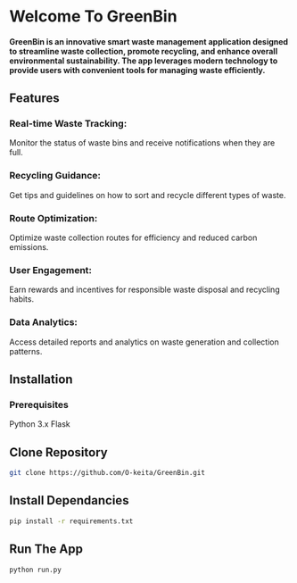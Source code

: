 # Welcome To GreenBin
#### GreenBin is an innovative smart waste management application designed to streamline waste collection, promote recycling, and enhance overall environmental sustainability. The app leverages modern technology to provide users with convenient tools for managing waste efficiently.

## Features
### Real-time Waste Tracking:
Monitor the status of waste bins and receive notifications when they are full.
### Recycling Guidance:
Get tips and guidelines on how to sort and recycle different types of waste.
### Route Optimization:
Optimize waste collection routes for efficiency and reduced carbon emissions.
### User Engagement:
Earn rewards and incentives for responsible waste disposal and recycling habits.
### Data Analytics:
Access detailed reports and analytics on waste generation and collection patterns.

## Installation
### Prerequisites
Python 3.x 
Flask



## Clone Repository
```bash
git clone https://github.com/O-keita/GreenBin.git
```
## Install Dependancies

```bash
pip install -r requirements.txt
```

## Run The App
```bash
python run.py
```
